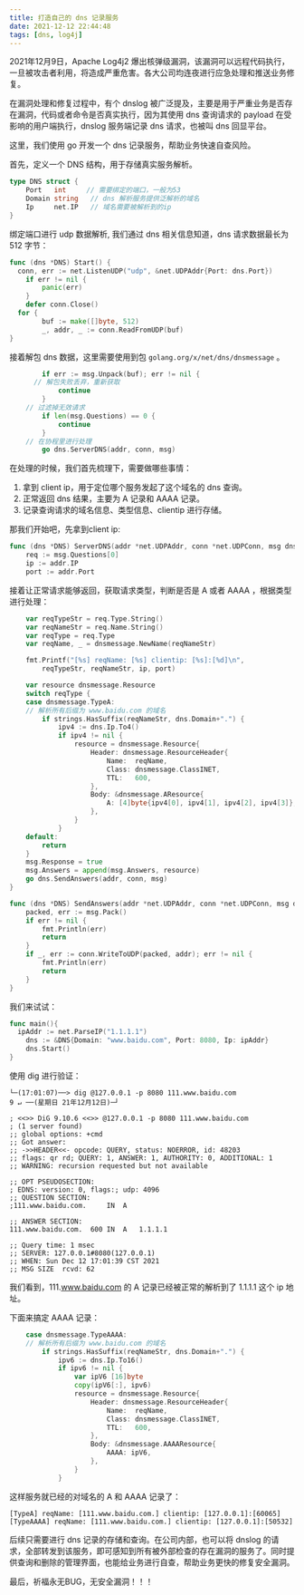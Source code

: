 ```yaml
---
title: 打造自己的 dns 记录服务 
date: 2021-12-12 22:44:48
tags: [dns, log4j]
---
```


2021年12月9日，Apache Log4j2 爆出核弹级漏洞，该漏洞可以远程代码执行，一旦被攻击者利用，将造成严重危害。各大公司均连夜进行应急处理和推送业务修复。<!-- more -->

在漏洞处理和修复过程中，有个 dnslog 被广泛提及，主要是用于严重业务是否存在漏洞，代码或者命令是否真实执行，因为其使用 dns 查询请求的 payload 在受影响的用户端执行，dnslog 服务端记录 dns 请求，也被叫 dns 回显平台。  

这里，我们使用 go 开发一个 dns 记录服务，帮助业务快速自查风险。  

首先，定义一个 DNS 结构，用于存储真实服务解析。  

```go
type DNS struct {
	Port   int     // 需要绑定的端口，一般为53
	Domain string   // dns 解析服务提供泛解析的域名
	Ip     net.IP   // 域名需要被解析到的ip
}
```

绑定端口进行 udp 数据解析, 我们通过 dns 相关信息知道，dns 请求数据最长为 512 字节：  

```go
func (dns *DNS) Start() { 	
  conn, err := net.ListenUDP("udp", &net.UDPAddr{Port: dns.Port})
	if err != nil {
		panic(err)
	}
	defer conn.Close()
  for {
		buf := make([]byte, 512)
		_, addr, _ := conn.ReadFromUDP(buf)
}
```

接着解包 dns 数据，这里需要使用到包 `golang.org/x/net/dns/dnsmessage` 。  

```go
		if err := msg.Unpack(buf); err != nil {
      // 解包失败丢弃，重新获取
			continue
		}
    // 过滤掉无效请求
		if len(msg.Questions) == 0 {
			continue
		}
    // 在协程里进行处理
		go dns.ServerDNS(addr, conn, msg)
```

在处理的时候，我们首先梳理下，需要做哪些事情：  

1. 拿到 client ip，用于定位哪个服务发起了这个域名的 dns 查询。
2. 正常返回 dns 结果，主要为 A 记录和 AAAA 记录。
3. 记录查询请求的域名信息、类型信息、clientip 进行存储。

那我们开始吧，先拿到client ip:

```go
func (dns *DNS) ServerDNS(addr *net.UDPAddr, conn *net.UDPConn, msg dnsmessage.Message) {
	req := msg.Questions[0]
	ip := addr.IP
	port := addr.Port
```

接着让正常请求能够返回，获取请求类型，判断是否是 A 或者 AAAA ，根据类型进行处理：

```go
	var reqTypeStr = req.Type.String()
	var reqNameStr = req.Name.String()
	var reqType = req.Type
	var reqName, _ = dnsmessage.NewName(reqNameStr)

	fmt.Printf("[%s] reqName: [%s] clientip: [%s]:[%d]\n",
		reqTypeStr, reqNameStr, ip, port)

	var resource dnsmessage.Resource
	switch reqType {
	case dnsmessage.TypeA:
    // 解析所有后缀为 www.baidu.com 的域名
		if strings.HasSuffix(reqNameStr, dns.Domain+".") {
			ipv4 := dns.Ip.To4()
			if ipv4 != nil {
				resource = dnsmessage.Resource{
					Header: dnsmessage.ResourceHeader{
						Name:  reqName,
						Class: dnsmessage.ClassINET,
						TTL:   600,
					},
					Body: &dnsmessage.AResource{
						A: [4]byte{ipv4[0], ipv4[1], ipv4[2], ipv4[3]},
					},
				}
			}
	default:
		return
	}
	msg.Response = true
	msg.Answers = append(msg.Answers, resource)
	go dns.SendAnswers(addr, conn, msg)
}

func (dns *DNS) SendAnswers(addr *net.UDPAddr, conn *net.UDPConn, msg dnsmessage.Message) {
	packed, err := msg.Pack()
	if err != nil {
		fmt.Println(err)
		return
	}
	if _, err := conn.WriteToUDP(packed, addr); err != nil {
		fmt.Println(err)
		return
	}
}
```

我们来试试：

```go
func main(){
  ipAddr := net.ParseIP("1.1.1.1")
	dns := &DNS{Domain: "www.baidu.com", Port: 8080, Ip: ipAddr}
	dns.Start()
}
```

使用 dig 进行验证：

```shell
└─(17:01:07)──> dig @127.0.0.1 -p 8080 111.www.baidu.com                     9 ↵ ──(星期日 21年12月12日)─┘

; <<>> DiG 9.10.6 <<>> @127.0.0.1 -p 8080 111.www.baidu.com
; (1 server found)
;; global options: +cmd
;; Got answer:
;; ->>HEADER<<- opcode: QUERY, status: NOERROR, id: 48203
;; flags: qr rd; QUERY: 1, ANSWER: 1, AUTHORITY: 0, ADDITIONAL: 1
;; WARNING: recursion requested but not available

;; OPT PSEUDOSECTION:
; EDNS: version: 0, flags:; udp: 4096
;; QUESTION SECTION:
;111.www.baidu.com.		IN	A

;; ANSWER SECTION:
111.www.baidu.com.	600	IN	A	1.1.1.1

;; Query time: 1 msec
;; SERVER: 127.0.0.1#8080(127.0.0.1)
;; WHEN: Sun Dec 12 17:01:39 CST 2021
;; MSG SIZE  rcvd: 62
```

我们看到，111.www.baidu.com 的 A 记录已经被正常的解析到了 1.1.1.1 这个 ip 地址。  

下面来搞定 AAAA 记录：

```go
	case dnsmessage.TypeAAAA:
    // 解析所有后缀为 www.baidu.com 的域名
		if strings.HasSuffix(reqNameStr, dns.Domain+".") {
			ipv6 := dns.Ip.To16()
			if ipv6 != nil {
				var ipV6 [16]byte
				copy(ipV6[:], ipv6)
				resource = dnsmessage.Resource{
					Header: dnsmessage.ResourceHeader{
						Name:  reqName,
						Class: dnsmessage.ClassINET,
						TTL:   600,
					},
					Body: &dnsmessage.AAAAResource{
						AAAA: ipV6,
					},
				}
			} 
```

这样服务就已经的对域名的 A 和 AAAA 记录了：

```shell
[TypeA] reqName: [111.www.baidu.com.] clientip: [127.0.0.1]:[60065]
[TypeAAAA] reqName: [111.www.baidu.com.] clientip: [127.0.0.1]:[50532]
```

后续只需要进行 dns 记录的存储和查询。在公司内部，也可以将 dnslog 的请求，全部转发到该服务，即可感知到所有被外部检查的存在漏洞的服务了。同时提供查询和删除的管理界面，也能给业务进行自查，帮助业务更快的修复安全漏洞。  

最后，祈福永无BUG，无安全漏洞！！！

